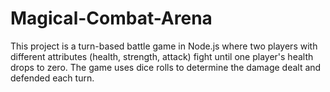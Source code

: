 # Magical-Combat-Arena
This project is a turn-based battle game in Node.js where two players with different attributes (health, strength, attack) fight until one player's health drops to zero. The game uses dice rolls to determine the damage dealt and defended each turn.
